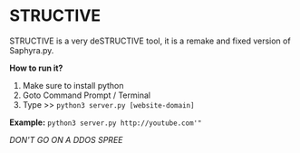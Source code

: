 # STRUCTIVE
STRUCTIVE is a very deSTRUCTIVE tool, it is a remake and fixed version of Saphyra.py.

**How to run it?**
1. Make sure to install python
2. Goto Command Prompt / Terminal
3. Type >> `python3 server.py [website-domain]`

**Example:**
`python3 server.py http://youtube.com'"`

*DON'T GO ON A DDOS SPREE*
